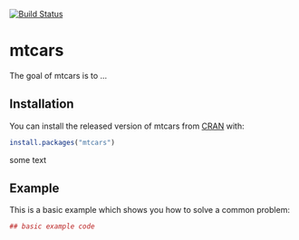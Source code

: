 [![Build Status](https://travis-ci.org/sahirbhatnagar/mtcars.svg?branch=master)](https://travis-ci.org/sahirbhatnagar/mtcars)

# mtcars

The goal of mtcars is to ...

## Installation

You can install the released version of mtcars from [CRAN](https://CRAN.R-project.org) with:

``` r
install.packages("mtcars")
```


some text
## Example

This is a basic example which shows you how to solve a common problem:

``` r
## basic example code
```

